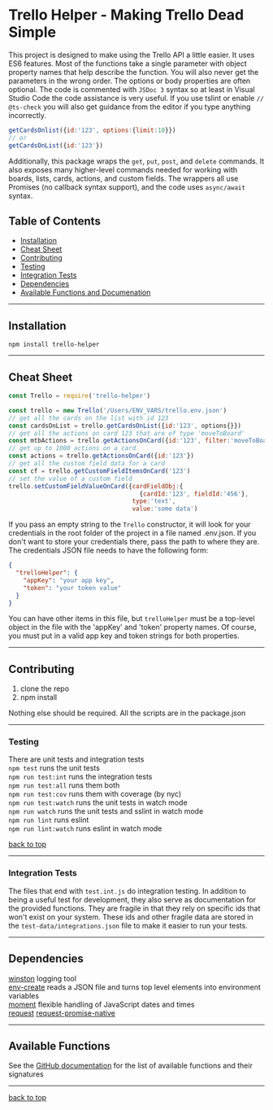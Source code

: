 # Trello Helper - Making Trello Dead Simple

This project is designed to make using the Trello API a little easier. It uses ES6 features. Most of the functions take a single parameter with object property names that help describe the function. You will also never get the parameters in the wrong order. The options or body properties are often optional. The code is commented with `JSDoc 3` syntax so at least in Visual Studio Code the code assistance is very useful. If you use tslint or enable `// @ts-check` you will also get guidance from the editor if you type anything incorrectly.

```javascript
getCardsOnlist({id:'123', options:{limit:10}})
// or
getCardsOnList({id:'123'})
```

Additionally, this package wraps the `get`, `put`, `post`, and `delete` commands. It also exposes many higher-level  commands needed for working with boards, lists, cards, actions, and custom fields. The wrappers all use Promises (no callback syntax support), and the code uses `async/await` syntax.

## Table of Contents
- [Installation](#installation)  
- [Cheat Sheet](#cheat-sheet)  
- [Contributing](#contributing)  
- [Testing](#testing)  
- [Integration Tests](#integration-teests)  
- [Dependencies](#dependencies)  
- [Available Functions and Documenation](#available-functions)  

---

## Installation

`npm install trello-helper`

---

## Cheat Sheet

```javascript
const Trello = require('trello-helper')

const trello = new Trello('/Users/ENV_VARS/trello.env.json') 
// get all the cards on the list with id 123
const cardsOnList = trello.getCardsOnList({id:'123', options{}})
// get all the actions on card 123 that are of type 'moveToBoard'
const mtbActions = trello.getActionsOnCard({id:'123', filter:'moveToBoard'})
// get up to 1000 actions on a card
const actions = trello.getActionsOnCard({id:'123'})
// get all the custom field data for a card
const cf = trello.getCustomFieldItemsOnCard('123')
// set the value of a custom field 
trello.setCustomFieldValueOnCard({cardFieldObj:{
                                    {cardId:'123', fieldId:'456'}, 
                                  type:'text', 
                                  value:'some data')
```

If you pass an empty string to the `Trello` constructor, it will look for your credentials in the root folder of the project in a file named .env.json. If you don't want to store your credentials there, pass the path to where they are. The credentials JSON file needs to have the following form:

```JSON
{
  "trelloHelper": {
    "appKey": "your app key",
    "token": "your token value"
  }
}
```

You can have other items in this file, but `trelloHelper` must be a top-level object in the file with the 'appKey' and 'token' property names. Of course, you must put in a valid app key and token strings for both properties.  

---

## Contributing

1. clone the repo
2. npm install 

Nothing else should be required. All the scripts are in the package.json

---

### Testing

There are unit tests and integration tests  
`npm test` runs the unit tests  
`npm run test:int` runs the integration tests  
`npm run test:all` runs them both  
`npm run test:cov` runs them with coverage (by nyc)  
`npm run test:watch` runs the unit tests in watch mode  
`npm run watch` runs the unit tests and sslint in watch mode  
`npm run lint` runs eslint  
`npm run lint:watch` runs eslint in watch mode  

[back to top](#table-of-contents)

---

### Integration Tests

The files that end with `test.int.js` do integration testing. In addition to being a useful test for development, they also serve as documentation for the provided functions. They are fragile in that they rely on specific ids that won't exist on your system. These ids and other fragile data are stored in the `test-data/integrations.json` file to make it easier to run your tests.

---

## Dependencies

[winston](https://www.npmjs.com/package/winston)  logging tool  
[env-create](https://www.npmjs.com/package/env-create) reads a JSON file and turns top level elements into environment variables  
[moment](https://www.npmjs.com/package/moment) flexible handling of JavaScript dates and times  
[request](https://www.npmjs.com/package/request)
[request-promise-native](https://www.npmjs.com/package/request-promise-native)

---

## Available Functions

See the [GitHub documentation]( https://htmlpreview.github.io/?https://raw.githubusercontent.com/Rolias/trello-helper/master/documentation/module-src_trello-TrelloPlus.html) for the list of available functions and their signatures

---
[back to top](#table-of-contents)